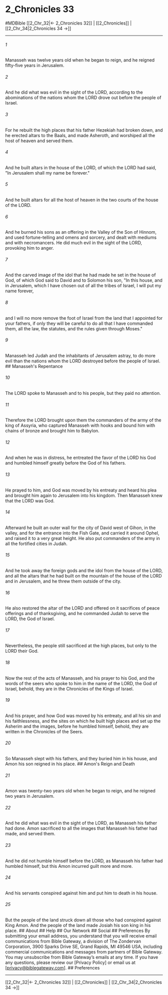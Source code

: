 # 2_Chronicles 33
#MDBible
[[2_Chr_32|← 2_Chronicles 32]] | [[2_Chronicles]] | [[2_Chr_34|2_Chronicles 34 →]]

***






###### 1 


Manasseh was twelve years old when he began to reign, and he reigned fifty-five years in Jerusalem. 





###### 2 


And he did what was evil in the sight of the LORD, according to the abominations of the nations whom the LORD drove out before the people of Israel. 





###### 3 


For he rebuilt the high places that his father Hezekiah had broken down, and he erected altars to the Baals, and made Asheroth, and worshiped all the host of heaven and served them. 





###### 4 


And he built altars in the house of the LORD, of which the LORD had said, "In Jerusalem shall my name be forever." 





###### 5 


And he built altars for all the host of heaven in the two courts of the house of the LORD. 





###### 6 


And he burned his sons as an offering in the Valley of the Son of Hinnom, and used fortune-telling and omens and sorcery, and dealt with mediums and with necromancers. He did much evil in the sight of the LORD, provoking him to anger. 





###### 7 


And the carved image of the idol that he had made he set in the house of God, of which God said to David and to Solomon his son, "In this house, and in Jerusalem, which I have chosen out of all the tribes of Israel, I will put my name forever, 





###### 8 


and I will no more remove the foot of Israel from the land that I appointed for your fathers, if only they will be careful to do all that I have commanded them, all the law, the statutes, and the rules given through Moses." 





###### 9 


Manasseh led Judah and the inhabitants of Jerusalem astray, to do more evil than the nations whom the LORD destroyed before the people of Israel. ## Manasseh's Repentance 





###### 10 


The LORD spoke to Manasseh and to his people, but they paid no attention. 





###### 11 


Therefore the LORD brought upon them the commanders of the army of the king of Assyria, who captured Manasseh with hooks and bound him with chains of bronze and brought him to Babylon. 





###### 12 


And when he was in distress, he entreated the favor of the LORD his God and humbled himself greatly before the God of his fathers. 





###### 13 


He prayed to him, and God was moved by his entreaty and heard his plea and brought him again to Jerusalem into his kingdom. Then Manasseh knew that the LORD was God. 





###### 14 


Afterward he built an outer wall for the city of David west of Gihon, in the valley, and for the entrance into the Fish Gate, and carried it around Ophel, and raised it to a very great height. He also put commanders of the army in all the fortified cities in Judah. 





###### 15 


And he took away the foreign gods and the idol from the house of the LORD, and all the altars that he had built on the mountain of the house of the LORD and in Jerusalem, and he threw them outside of the city. 





###### 16 


He also restored the altar of the LORD and offered on it sacrifices of peace offerings and of thanksgiving, and he commanded Judah to serve the LORD, the God of Israel. 





###### 17 


Nevertheless, the people still sacrificed at the high places, but only to the LORD their God. 





###### 18 


Now the rest of the acts of Manasseh, and his prayer to his God, and the words of the seers who spoke to him in the name of the LORD, the God of Israel, behold, they are in the Chronicles of the Kings of Israel. 





###### 19 


And his prayer, and how God was moved by his entreaty, and all his sin and his faithlessness, and the sites on which he built high places and set up the Asherim and the images, before he humbled himself, behold, they are written in the Chronicles of the Seers. 





###### 20 


So Manasseh slept with his fathers, and they buried him in his house, and Amon his son reigned in his place. ## Amon's Reign and Death 





###### 21 


Amon was twenty-two years old when he began to reign, and he reigned two years in Jerusalem. 





###### 22 


And he did what was evil in the sight of the LORD, as Manasseh his father had done. Amon sacrificed to all the images that Manasseh his father had made, and served them. 





###### 23 


And he did not humble himself before the LORD, as Manasseh his father had humbled himself, but this Amon incurred guilt more and more. 





###### 24 


And his servants conspired against him and put him to death in his house. 





###### 25 


But the people of the land struck down all those who had conspired against King Amon. And the people of the land made Josiah his son king in his place. ## About ## Help ## Our Network ## Social ## Preferences By submitting your email address, you understand that you will receive email communications from Bible Gateway, a division of The Zondervan Corporation, 3900 Sparks Drive SE, Grand Rapids, MI 49546 USA, including commercial communications and messages from partners of Bible Gateway. You may unsubscribe from Bible Gateway&rsquo;s emails at any time. If you have any questions, please review our [Privacy Policy] or email us at [privacy@biblegateway.com]. ## Preferences

***

[[2_Chr_32|← 2_Chronicles 32]] | [[2_Chronicles]] | [[2_Chr_34|2_Chronicles 34 →]]

